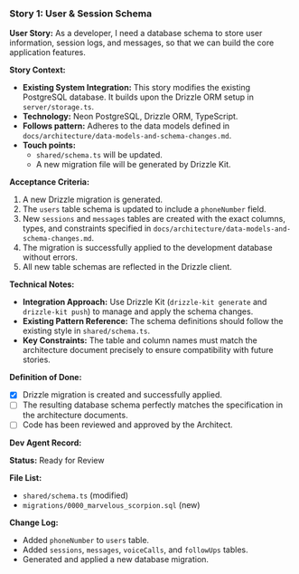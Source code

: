 ### **Story 1: User & Session Schema**

**User Story:**
As a developer, I need a database schema to store user information, session logs, and messages, so that we can build the core application features.

**Story Context:**
*   **Existing System Integration:** This story modifies the existing PostgreSQL database. It builds upon the Drizzle ORM setup in `server/storage.ts`.
*   **Technology:** Neon PostgreSQL, Drizzle ORM, TypeScript.
*   **Follows pattern:** Adheres to the data models defined in `docs/architecture/data-models-and-schema-changes.md`.
*   **Touch points:**
    *   `shared/schema.ts` will be updated.
    *   A new migration file will be generated by Drizzle Kit.

**Acceptance Criteria:**
1.  A new Drizzle migration is generated.
2.  The `users` table schema is updated to include a `phoneNumber` field.
3.  New `sessions` and `messages` tables are created with the exact columns, types, and constraints specified in `docs/architecture/data-models-and-schema-changes.md`.
4.  The migration is successfully applied to the development database without errors.
5.  All new table schemas are reflected in the Drizzle client.

**Technical Notes:**
*   **Integration Approach:** Use Drizzle Kit (`drizzle-kit generate` and `drizzle-kit push`) to manage and apply the schema changes.
*   **Existing Pattern Reference:** The schema definitions should follow the existing style in `shared/schema.ts`.
*   **Key Constraints:** The table and column names must match the architecture document precisely to ensure compatibility with future stories.

**Definition of Done:**
*   [x] Drizzle migration is created and successfully applied.
*   [ ] The resulting database schema perfectly matches the specification in the architecture documents.
*   [ ] Code has been reviewed and approved by the Architect.

**Dev Agent Record:**

**Status:** Ready for Review

**File List:**
*   `shared/schema.ts` (modified)
*   `migrations/0000_marvelous_scorpion.sql` (new)

**Change Log:**
*   Added `phoneNumber` to `users` table.
*   Added `sessions`, `messages`, `voiceCalls`, and `followUps` tables.
*   Generated and applied a new database migration.